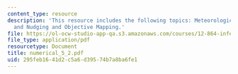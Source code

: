 ```yaml
---
content_type: resource
description: 'This resource includes the following topics: Meteorological Assimilation,
  and Nudging and Objective Mapping.'
file: https://ol-ocw-studio-app-qa.s3.amazonaws.com/courses/12-864-inference-from-data-and-models-spring-2005/295feb1641d2c5a6d39574b7a8ba6fe1_numerical_5_2.pdf
file_type: application/pdf
resourcetype: Document
title: numerical_5_2.pdf
uid: 295feb16-41d2-c5a6-d395-74b7a8ba6fe1
---
```


